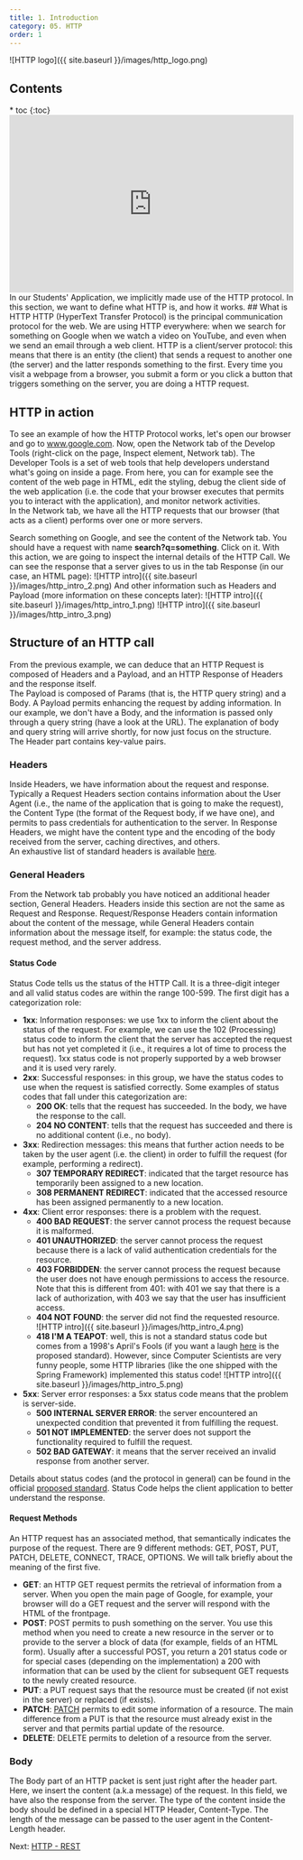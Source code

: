 ```yaml
---
title: 1. Introduction
category: 05. HTTP
order: 1
---
```

![HTTP logo]({{ site.baseurl }}/images/http_logo.png)
<h2>Contents</h2>
* toc
{:toc}
<iframe width="100%" height="315" src="https://www.youtube.com/embed/3aCuXUzYrac?si=UX0Fq34XZaYoMBBl" title="YouTube video player" frameborder="0" allow="accelerometer; autoplay; clipboard-write; encrypted-media; gyroscope; picture-in-picture; web-share" allowfullscreen></iframe>
In our Students' Application, we implicitly made use of the HTTP protocol. In this section, we want to define what HTTP is, and how it works.  
## What is HTTP
HTTP (HyperText Transfer Protocol) is the principal communication protocol for the web. We are using HTTP everywhere: when we search for something on Google when we watch a video on YouTube, and even when we send an email through a web client.  
HTTP is a client/server protocol: this means that there is an entity (the client) that sends a request to another one (the server) and the latter responds something to the first. Every time you visit a webpage from a browser, you submit a form or you click a button that triggers something on the server, you are doing a HTTP request.

## HTTP in action
To see an example of how the HTTP Protocol works, let's open our browser and go to <a href="https://www.google.com">www.google.com</a>. Now, open the Network tab of the Develop Tools (right-click on the page, Inspect element, Network tab). The Developer Tools is a set of web tools that help developers understand what's going on inside a page. From here, you can for example see the content of the web page in HTML, edit the styling, debug the client side of the web application (i.e. the code that your browser executes that permits you to interact with the application), and monitor network activities.  
In the Network tab, we have all the HTTP requests that our browser (that acts as a client) performs over one or more servers.  

Search something on Google, and see the content of the Network tab. You should have a request with name **search?q=something**. Click on it.
With this action, we are going to inspect the internal details of the HTTP Call. We can see the response that a server gives to us in the tab Response (in our case, an HTML page):
![HTTP intro]({{ site.baseurl }}/images/http_intro_2.png)
And other information such as Headers and Payload (more information on these concepts later):
![HTTP intro]({{ site.baseurl }}/images/http_intro_1.png)
![HTTP intro]({{ site.baseurl }}/images/http_intro_3.png)

## Structure of an HTTP call
From the previous example, we can deduce that an HTTP Request is composed of Headers and a Payload, and an HTTP Response of Headers and the response itself.  
The Payload is composed of Params (that is, the HTTP query string) and a Body. A Payload permits enhancing the request by adding information. In our example, we don't have a Body, and the information is passed only through a query string (have a look at the URL). The explanation of body and query string will arrive shortly, for now just focus on the structure.  
The Header part contains key-value pairs.
### Headers
Inside Headers, we have information about the request and response. Typically a Request Headers section contains information about the User Agent (i.e., the name of the application that is going to make the request), the Content Type (the format of the Request body, if we have one), and permits to pass credentials for authentication to the server. 
In Response Headers, we might have the content type and the encoding of the body received from the server, caching directives, and others.  
An exhaustive list of standard headers is available <a href="https://developer.mozilla.org/en-US/docs/Web/HTTP/Headers">here</a>. 
### General Headers
From the Network tab probably you have noticed an additional header section, General Headers. Headers inside this section are not the same as Request and Response. Request/Response Headers contain information about the content of the message, while General Headers contain information about the message itself, for example: the status code, the request method, and the server address.  
#### Status Code
Status Code tells us the status of the HTTP Call. It is a three-digit integer and all valid status codes are within the range 100-599.  The first digit has a categorization role:
- **1xx**: Information responses: we use 1xx to inform the client about the status of the request. For example, we can use the 102 (Processing) status code to inform the client that the server has accepted the request but has not yet completed it (i.e., it requires a lot of time to process the request). 1xx status code is not properly supported by a web browser and it is used very rarely. 
- **2xx**: Successful responses: in this group, we have the status codes to use when the request is satisfied correctly. Some examples of status codes that fall under this categorization are:
    - **200 OK**: tells that the request has succeeded. In the body, we have the response to the call.
    - **204 NO CONTENT**: tells that the request has succeeded and there is no additional content (i.e., no body).
- **3xx**: Redirection messages: this means that further action needs to be taken by the user agent (i.e. the client) in order to fulfill the request (for example, performing a redirect).  
    - **307 TEMPORARY REDIRECT**: indicated that the target resource has temporarily been assigned to a new location.
    - **308 PERMANENT REDIRECT**: indicated that the accessed resource has been assigned permanently to a new location.
- **4xx**: Client error responses: there is a problem with the request.
    - **400 BAD REQUEST**: the server cannot process the request because it is malformed.
    - **401 UNAUTHORIZED**: the server cannot process the request because there is a lack of valid authentication credentials for the resource.
    - **403 FORBIDDEN**: the server cannot process the request because the user does not have enough permissions to access the resource. Note that this is different from 401: with 401 we say that there is a lack of authorization, with 403 we say that the user has insufficient access.
    - **404 NOT FOUND**: the server did not find the requested resource.  
    ![HTTP intro]({{ site.baseurl }}/images/http_intro_4.png)
    - **418 I'M A TEAPOT**: well, this is not a standard status code but comes from a 1998's April's Fools (if you want a laugh <a href="https://datatracker.ietf.org/doc/html/rfc2324">here</a> is the proposed standard). However, since Computer Scientists are very funny people, some HTTP libraries (like the one shipped with the Spring Framework) implemented this status code!
    ![HTTP intro]({{ site.baseurl }}/images/http_intro_5.png)
- **5xx**: Server error responses: a 5xx status code means that the problem is server-side.
    - **500 INTERNAL SERVER ERROR**: the server encountered an unexpected condition that prevented it from fulfilling the request.
    - **501 NOT IMPLEMENTED**: the server does not support the functionality required to fulfill the request.
    - **502 BAD GATEWAY**: it means that the server received an invalid response from another server.  

Details about status codes (and the protocol in general) can be found in the official <a href="https://datatracker.ietf.org/doc/html/rfc7231">proposed standard</a>. Status Code helps the client application to better understand the response. 
#### Request Methods
An HTTP request has an associated method, that semantically indicates the purpose of the request. There are 9 different methods: GET, POST, PUT, PATCH, DELETE, CONNECT, TRACE, OPTIONS. We will talk briefly about the meaning of the first five.
- **GET**: an HTTP GET request permits the retrieval of information from a server. When you open the main page of Google, for example, your browser will do a GET request and the server will respond with the HTML of the frontpage.
- **POST**: POST permits to push something on the server. You use this method when you need to create a new resource in the server or to provide to the server a block of data (for example, fields of an HTML form). Usually after a successful POST, you return a 201 status code or for special cases (depending on the implementation) a 200 with information that can be used by the client for subsequent GET requests to the newly created resource.
- **PUT**: a PUT request says that the resource must be created (if not exist in the server) or replaced (if exists).
- **PATCH**: <a href="https://datatracker.ietf.org/doc/html/rfc5789">PATCH</a> permits to edit some information of a resource. The main difference from a PUT is that the resource must already exist in the server and that permits partial update of the resource.
- **DELETE**: DELETE permits to deletion of a resource from the server.

### Body
The Body part of an HTTP packet is sent just right after the header part. Here, we insert the content (a.k.a message) of the request. In this field, we have also the response from the server. The type of the content inside the body should be defined in a special HTTP Header, Content-Type. The length of the message can be passed to the user agent in the Content-Length header.  
<div>
Next: <a href="/SoftwareArchitecture/http/rest">HTTP - REST</a> 
</div>
